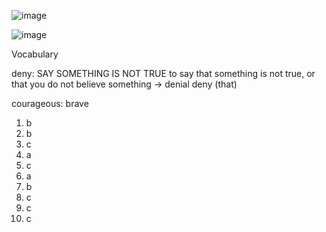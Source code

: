 ![image](https://github.com/jeuneseven/ReadingNotes/assets/8426758/c1c31d02-fbef-4ca7-a27d-74ed098c72a6)

![image](https://github.com/jeuneseven/ReadingNotes/assets/8426758/25e27cd9-0f7b-41ae-b03b-dae7ba93a3c1)

Vocabulary

deny: SAY SOMETHING IS NOT TRUE to say that something is not true, or that you do not believe something → denial deny (that)

courageous: brave

1. b
2. b
3. c
4. a
5. c
6. a
7. b
8. c
9. c
10. c
